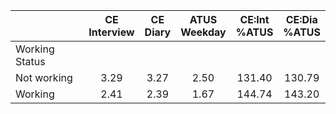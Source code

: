 
|                      | CE<br>Interview |  CE<br>Diary | ATUS<br>Weekday | CE:Int<br>%ATUS | CE:Dia<br>%ATUS |
| -------------------- | :----------: | :----------: | :----------: | :----------: | :----------: |
| Working Status       |              |              |              |              |              |
| Not working          |         3.29 |         3.27 |         2.50 |       131.40 |       130.79 |
| Working              |         2.41 |         2.39 |         1.67 |       144.74 |       143.20 |

